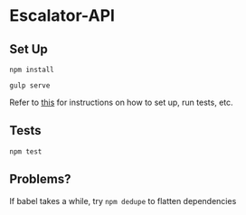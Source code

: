 # Escalator-API

## Set Up

`npm install`

`gulp serve`

Refer to [this](https://github.com/KunalKapadia/express-mongoose-es6-rest-api)
for instructions on how to set up, run tests, etc.

## Tests

`npm test`

## Problems?

If babel takes a while, try `npm dedupe` to flatten dependencies
